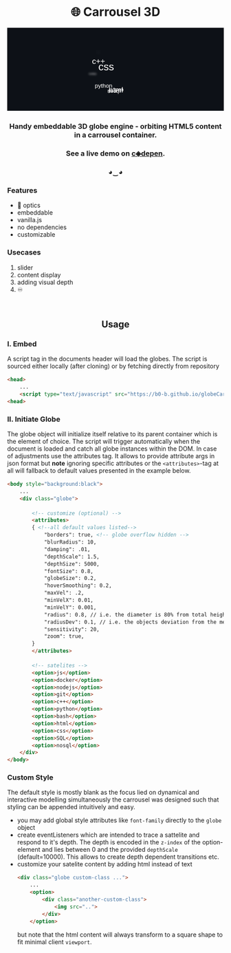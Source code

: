 <h1 align="center">🌐 Carrousel 3D</h1> 


<p class="text-gray mb-2" align="center"> 
<img src=demo.gif> </p>

<h3 align="center" > Handy embeddable 3D globe engine - orbiting HTML5 content in a carrousel container. </h3>

<h3 align="center"> See a live demo on <a href="https://codepen.io/b0-b/full/bGgxKPW">c◈depen</a>.</h3> 

<h3 align="center" > ◕‿◕ </h3>




### Features

- 🧊 optics
- embeddable
- vanilla.js
- no dependencies
- customizable

### Usecases
1. slider
2. content display 
3. adding visual depth
4. ♾️



<br>

<h2 align="center">Usage</h2> 

### I. Embed
A script tag in the documents header will load the globes. The script is sourced either locally (after cloning) or by fetching directly from repository
```html
<head>
    ...
    <script type="text/javascript" src="https://b0-b.github.io/globeCarrousel3D/globeCarrousel.js"></script>
<head>
```

### II. Initiate Globe
The globe object will initialize itself relative to its parent container which is the element of choice. The script will trigger automatically when the document is loaded and catch all globe instances within the DOM. In case of adjustments use the attributes tag. It allows to provide attribute args in json format but **note** ignoring specific attributes or the `<attributes>`-tag at all will fallback to default values presented in the example below.
```html
<body style="background:black">
    ...
    <div class="globe">

        <!-- customize (optional) -->
        <attributes>
        { <!--all default values listed-->
            "borders": true, <!-- globe overflow hidden -->
            "blurRadius": 10,
            "damping": .01, 
            "depthScale": 1.5,
            "depthSize": 5000,
            "fontSize": 0.8,
            "globeSize": 0.2,
            "hoverSmoothing": 0.2,
            "maxVel": .2,
            "minVelX": 0.01,
            "minVelY": 0.001,
            "radius": 0.8, // i.e. the diameter is 80% from total height 
            "radiusDev": 0.1, // i.e. the objects deviation from the mean radius
            "sensitivity": 20,
            "zoom": true,
        }
        </attributes>

        <!-- satelites -->
        <option>js</option>
        <option>docker</option>
        <option>nodejs</option>
        <option>git</option>
        <option>c++</option>
        <option>python</option>
        <option>bash</option>
        <option>html</option>
        <option>css</option>
        <option>SQL</option>
        <option>nosql</option>
    </div>
</body>
```

### Custom Style
The default style is mostly blank as the focus lied on dynamical and interactive modelling simultaneously the carrousel was designed such that styling can be appended intuitively and easy.

- you may add global style attributes like ```font-family``` directly to the `globe` object
- create eventListeners which are intended to trace a sattelite and respond to it's depth. The depth is encoded in the `z-index` of the option-element and lies between 0 and the provided `depthScale` (default=10000). This allows to create depth dependent transitions etc.
- customize your satelite content by adding html instead of text 
    ```html
    <div class="globe custom-class ...">
        ...
        <option>
            <div class="another-custom-class">
                <img src="..">
            </div>
        </option>
    ```
    but note that the html content will always transform to a square shape to fit minimal client `viewport`.
